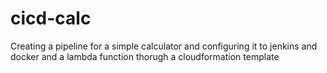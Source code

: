 # cicd-calc
Creating a pipeline for a simple calculator and configuring it to jenkins and docker and a lambda function thorugh a cloudformation template 
